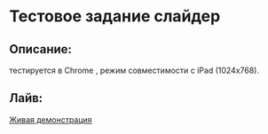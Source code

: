 # Тестовое задание слайдер

## Описание:
тестируется в Chrome , режим совместимости с iPad (1024x768).

## Лайв:

[Живая демонстрация](https://the-arthur.github.io/slider-app-onpoint/)


